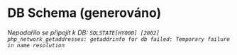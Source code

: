# DB Schema (generováno)

_Nepodařilo se připojit k DB: `SQLSTATE[HY000] [2002] php_network_getaddresses: getaddrinfo for db failed: Temporary failure in name resolution`_

